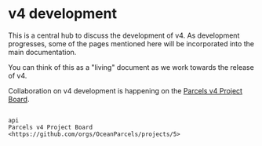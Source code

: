 # v4 development

This is a central hub to discuss the development of v4. As development progresses, some of the pages mentioned here will be incorporated into the main documentation.

You can think of this as a "living" document as we work towards the release of v4.

Collaboration on v4 development is happening on the [Parcels v4 Project Board](https://github.com/orgs/OceanParcels/projects/5).

```{toctree}

api
Parcels v4 Project Board <https://github.com/orgs/OceanParcels/projects/5>
```

